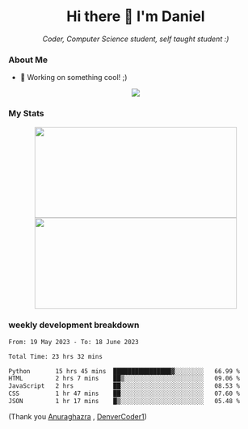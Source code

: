 <h1 align="center">Hi there 👋 I'm Daniel</h1>

<p align="center"><em>Coder, Computer Science student, self taught student :)</em></p>

### About Me

- 📝 Working on something cool! ;)

<div align="center">
<img src="https://github-readme-stats.vercel.app/api/top-langs/?username=dtisoy&layout=compact&theme=tokyonight&hide_border=true&card_width=450" />
</div>

### My Stats

<div align="center"> 
  <img height="180em" src="https://github-readme-stats.vercel.app/api?username=dtisoy&show_icons=true&hide_border=true&count_private=true&include_all_commits=true&theme=prussian&hide_stars=false" width = 400 />
   <img height="180em" src = "https://github-readme-streak-stats.herokuapp.com?user=dtisoy&theme=prussian&hide_border=true" width = 400>
</div>


[//]: <> (<img src="https://github-readme-stats.vercel.app/api/wakatime?username=dtisoy&theme=tokyonight&hide_border=true&card_width=450" /> )

### weekly development breakdown
<!--START_SECTION:waka-->

```txt
From: 19 May 2023 - To: 18 June 2023

Total Time: 23 hrs 32 mins

Python       15 hrs 45 mins  ████████████████▓░░░░░░░░   66.99 %
HTML         2 hrs 7 mins    ██▒░░░░░░░░░░░░░░░░░░░░░░   09.06 %
JavaScript   2 hrs           ██░░░░░░░░░░░░░░░░░░░░░░░   08.53 %
CSS          1 hr 47 mins    ██░░░░░░░░░░░░░░░░░░░░░░░   07.60 %
JSON         1 hr 17 mins    █▒░░░░░░░░░░░░░░░░░░░░░░░   05.48 %
```

<!--END_SECTION:waka-->
(Thank you <a target="_blank" href="https://github.com/anuraghazra/github-readme-stats">Anuraghazra</a> , <a target="_blank" href="https://github.com/DenverCoder1/github-readme-streak-stats">DenverCoder1</a>)
